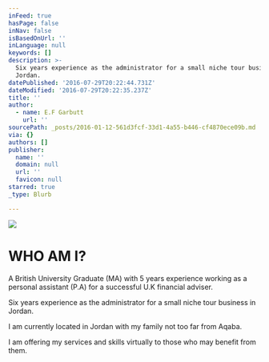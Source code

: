 ```yaml
---
inFeed: true
hasPage: false
inNav: false
isBasedOnUrl: ''
inLanguage: null
keywords: []
description: >-
  Six years experience as the administrator for a small niche tour business in
  Jordan. 
datePublished: '2016-07-29T20:22:44.731Z'
dateModified: '2016-07-29T20:22:35.237Z'
title: ''
author:
  - name: E.F Garbutt
    url: ''
sourcePath: _posts/2016-01-12-561d3fcf-33d1-4a55-b446-cf4870ece09b.md
via: {}
authors: []
publisher:
  name: ''
  domain: null
  url: ''
  favicon: null
starred: true
_type: Blurb

---
```

![](https://s3-us-west-2.amazonaws.com/the-grid-img/p/ce402d1de8f7495c849759402fd5f0ff16f93194.jpg)

# WHO AM I?

A British University Graduate (MA) with 5 years experience working as a personal assistant (P.A) for a successful U.K financial adviser.

Six years experience as the administrator for a small niche tour business in Jordan. 

I am currently located in Jordan with my family not too far from Aqaba. 

I am offering my services and skills virtually to those who may benefit from them.